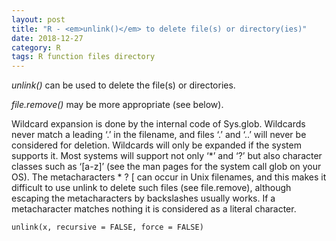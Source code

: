 ```yaml
---
layout: post
title: "R - <em>unlink()</em> to delete file(s) or directory(ies)"
date: 2018-12-27
category: R
tags: R function files directory
---
```


<em>unlink()</em> can be used to delete the file(s) or directories.

<em>file.remove()</em> may be more appropriate (see below).


Wildcard expansion is done by the internal code of Sys.glob. Wildcards never match a leading ‘.’ in the filename, and files ‘.’ and ‘..’ will never be considered for deletion. 
Wildcards will only be expanded if the system supports it. Most systems will support not only ‘*’ and ‘?’ but also character classes such as ‘[a-z]’ (see the man pages for the system call glob on your OS). 
The metacharacters * ? [ can occur in Unix filenames, and this makes it difficult to use unlink to delete such files (see file.remove), although escaping the metacharacters by backslashes usually works. 
If a metacharacter matches nothing it is considered as a literal character. 

```
unlink(x, recursive = FALSE, force = FALSE)
```


